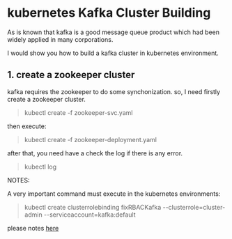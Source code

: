 # kubernetes Kafka Cluster Building

As is known that kafka is a good message queue product which had been widely applied in many corporations.

I would show you how to build a kafka cluster in kubernetes environment.

## 1. create a zookeeper cluster
kafka requires the zookeeper to do some synchonization. so, I need firstly create a zookeeper cluster.

> kubectl create -f zookeeper-svc.yaml

then execute:

> kubectl create -f zookeeper-deployment.yaml

after that, you need have a check the log if there is any error.

> kubectl log 


NOTES:

A very important command must execute in the kubernetes environments:
> kubectl create clusterrolebinding fixRBACKafka --clusterrole=cluster-admin --serviceaccount=kafka:default

please notes [here](https://github.com/Yolean/kubernetes-kafka/issues/232)